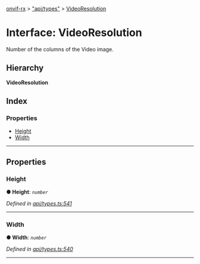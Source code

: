 [onvif-rx](../README.md) > ["api/types"](../modules/_api_types_.md) > [VideoResolution](../interfaces/_api_types_.videoresolution.md)

# Interface: VideoResolution

Number of the columns of the Video image.

## Hierarchy

**VideoResolution**

## Index

### Properties

* [Height](_api_types_.videoresolution.md#height)
* [Width](_api_types_.videoresolution.md#width)

---

## Properties

<a id="height"></a>

###  Height

**● Height**: *`number`*

*Defined in [api/types.ts:541](https://github.com/patrickmichalina/onvif-rx/blob/d62cee9/src/api/types.ts#L541)*

___
<a id="width"></a>

###  Width

**● Width**: *`number`*

*Defined in [api/types.ts:540](https://github.com/patrickmichalina/onvif-rx/blob/d62cee9/src/api/types.ts#L540)*

___

